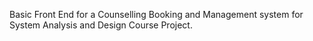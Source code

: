 Basic Front End for a Counselling Booking and Management system for System Analysis and Design Course Project.
